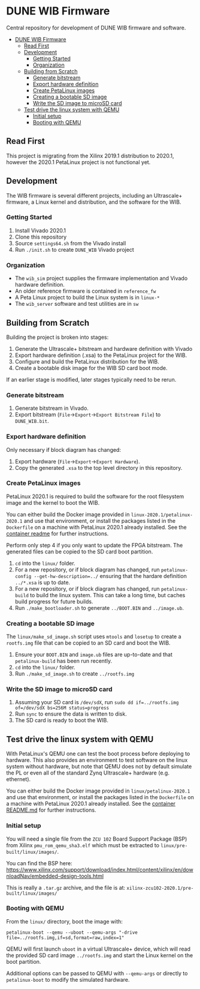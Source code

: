 # DUNE WIB Firmware

Central repository for development of DUNE WIB firmware and software.

- [DUNE WIB Firmware](#dune-wib-firmware)
  * [Read First](#read-first)
  * [Development](#development)
    + [Getting Started](#getting-started)
    + [Organization](#organization)
  * [Building from Scratch](#building-from-scratch)
    + [Generate bitstream](#generate-bitstream)
    + [Export hardware definition](#export-hardware-definition)
    + [Create PetaLinux images](#create-petalinux-images)
    + [Creating a bootable SD image](#creating-a-bootable-sd-image)
    + [Write the SD image to microSD card](#write-the-sd-image-to-microsd-card)
  * [Test drive the linux system with QEMU](#test-drive-the-linux-system-with-qemu)
    + [Initial setup](#initial-setup)
    + [Booting with QEMU](#booting-with-qemu)

## Read First

This project is migrating from the Xilinx 2019.1 distribution to 2020.1, however
the 2020.1 PetaLinux project is not functional yet. 

## Development

The WIB firmware is several different projects, including an Ultrascale+ 
firmware, a Linux kernel and distribution, and the software for the WIB.

### Getting Started

1. Install Vivado 2020.1
2. Clone this repository
3. Source `settings64.sh` from the Vivado install
4. Run `./init.sh` to create `DUNE_WIB` Vivado project

### Organization

* The `wib_sim` project supplies the firmware implementation and Vivado hardware definition.
* An older reference firmware is contained in `reference_fw`
* A Peta Linux project to build the Linux system is in `linux-*`
* The `wib_server` software and test utilities are in `sw`

## Building from Scratch

Building the project is broken into stages:

1. Generate the Ultrascale+ bitstream and hardware definition with Vivado
2. Export hardware definition (.xsa) to the PetaLinux project for the WIB.
3. Configure and build the PetaLinux distribution for the WIB.
4. Create a bootable disk image for the WIB SD card boot mode.

If an earlier stage is modified, later stages typically need to be rerun.

### Generate bitstream

1. Generate bitstream in Vivado.
2. Export bitstream (`File`->`Export`->`Export Bitstream File`) to `DUNE_WIB.bit`.

### Export hardware definition

Only necessary if block diagram has changed:

1. Export hardware (`File`->`Export`->`Export Hardware`).
2. Copy the generated `.xsa` to the top level directory in this repository.

### Create PetaLinux images

PetaLinux 2020.1 is required to build the software for the root filesystem 
image and the kernel to boot the WIB. 

You can either build the Docker image provided in `linux-2020.1/petalinux-2020.1` and 
use that environment, or install the packages listed in the `Dockerfile` on a 
machine with PetaLinux 2020.1 already installed. See the 
[container readme](linux/petalinux-2020.1/README.md) for further instructions.

Perform only step 4 if you only want to update the FPGA bitstream. The generated
files can be copied to the SD card boot partition.

1. `cd` into the `linux/` folder.
2. For a new repository, or if block diagram has changed, run `petalinux-config --get-hw-description=../` ensuring that the hardare definition `../*.xsa` is up to date.
3. For a new repository, or if block diagram has changed, run `petalinux-build` to build the linux system. This can take a long time, but caches build progress for future builds.
4. Run `./make_bootloader.sh` to generate `../BOOT.BIN` and `../image.ub`.

### Creating a bootable SD image

The `linux/make_sd_image.sh` script uses `mtools` and `losetup` to create a
`rootfs.img` file that can be copied to an SD card and boot the WIB. 

1. Ensure your `BOOT.BIN` and `image.ub` files are up-to-date and that `petalinux-build` has been run recently.
2. `cd` into the `linux/` folder.
3. Run `./make_sd_image.sh` to create `../rootfs.img`

### Write the SD image to microSD card

1. Assuming your SD card is `/dev/sdX`, run `sudo dd if=../rootfs.img of=/dev/sdX bs=256M status=progress`
2. Run `sync` to ensure the data is written to disk.
3. The SD card is ready to boot the WIB.

## Test drive the linux system with QEMU

With PetaLinux's QEMU one can test the boot process before deploying to 
hardware. This also provides an environment to test software on the linux system
without hardware, but note that QEMU does not by default simulate the PL or even
all of the standard Zynq Ultrascale+ hardware (e.g. ethernet).

You can either build the Docker image provided in `linux/petalinux-2020.1` and 
use that environment, or install the packages listed in the `Dockerfile` on a 
machine with PetaLinux 2020.1 already installed. See the
[container README.md](linux-2020.1/petalinux-2020.1/README.md) for further instructions.

### Initial setup

You will need a single file from the `ZCU 102` Board Support Package (BSP) 
from Xilinx `pmu_rom_qemu_sha3.elf` which must be extracted to 
`linux/pre-built/linux/images/`.

You can find the BSP here:
https://www.xilinx.com/support/download/index.html/content/xilinx/en/downloadNav/embedded-design-tools.html

This is really a `.tar.gz` archive, and the file is at: `xilinx-zcu102-2020.1/pre-built/linux/images/`

### Booting with QEMU

From the `linux/` directory, boot the image with:

`petalinux-boot --qemu --uboot --qemu-args "-drive file=../rootfs.img,if=sd,format=raw,index=1"`

QEMU will first launch `uboot` in a virtual Ultrascale+ device, which will read 
the provided SD card image `../rootfs.img` and start the Linux kernel on the 
boot partition.

Additional options can be passed to QEMU with `--qemu-args` or directly to
`petalinux-boot` to modify the simulated hardware.
